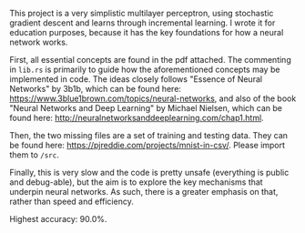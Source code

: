 This project is a very simplistic multilayer perceptron, using stochastic gradient descent and learns through incremental learning. I wrote it for education purposes, because it has the key foundations for how a neural
network works. 

First, all essential concepts are found in the pdf attached. The commenting in `lib.rs` is primarily to guide how the aforementioned concepts may be implemented in code. The ideas closely follows "Essence of Neural Networks" by 3b1b, which can be found here: https://www.3blue1brown.com/topics/neural-networks, and also of the book "Neural Networks and Deep Learning" by Michael Nielsen, which can be found here: http://neuralnetworksanddeeplearning.com/chap1.html.

Then, the two missing files are a set of training and testing data. They can be found here: https://pjreddie.com/projects/mnist-in-csv/. Please import them to `/src`.

Finally, this is very slow and the code is pretty unsafe (everything is public and debug-able), but the aim is to explore the key mechanisms that underpin neural networks. As such, there is a greater emphasis on that, rather than speed and efficiency.

Highest accuracy: 90.0%.
